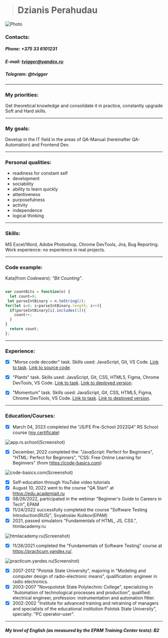  > # __Dzianis Perahudau__


![Photo](https://i.ibb.co/tJbS2DV/IMG-20220824-085738999999.jpg)

### **Contacts:**

##### *Phone: +375 33 6101231*

##### *E-mail: tvigger@yandex.ru*

##### *Telegram: @tvigger*

***

### __My priorities:__ 
 Get theoretical knowledge and consolidate it in practice, constantly upgrade Soft and Hard skills.

***

### __My goals:__
 Develop in the IT field in the areas of QA-Manual (hereinafter QA-Automation) and Frontend Dev. 

***

### __Personal qualities:__

  - readiness for constant self
  - development
  - sociability
  - ability to learn quickly
  - attentiveness
  - purposefulness
  - activity
  - independence
  - logical thinking

***

### __Skills:__ 

 MS Excel/Word, Adobe Photoshop, Chrome DevTools, Jira, Bug Reporting.
Work experience: no experience in real projects.

***

### __Code example:__ 

Kata(from *Codewars*): *"Bit Counting"*.

```javascript

var countBits = function(n) {
  let count=0;
 let parseIntBinary = n.toString(2);
for(let i=0; i<parseIntBinary.length; i++){
  if(parseIntBinary[i].includes(1)){
    count++;
  }
}
  return count;
};

```

***

### __Experience:__

- [X] "Morse code decoder" task. Skills used: JavaScript, Git, VS Code. [Link to task](https://github.com/romacher/morse-decoder). [Link to source code](https://github.com/TV1GGER/morse-decoder/blob/master/src/index.js).

- [X] "Plants" task. Skills used: JavaScript, Git, CSS, HTML5, Figma, Chrome DevTools, VS Code. [Link to task](https://github.com/rolling-scopes-school/tasks/blob/master/tasks/plants/plants.md). [Link to deployed version](https://rolling-scopes-school.github.io/tv1gger-JSFEPRESCHOOL2022Q4/plants/).

- [X] "Momentum" task. Skills used: JavaScript, Git, CSS, HTML5, Figma, Chrome DevTools, VS Code. [Link to task](https://github.com/rolling-scopes-school/tasks/blob/master/tasks/momentum/momentum-stage1.md). [Link to deployed version](https://tv1gger-momentum.netlify.app/).

***

### __Education/Courses:__

- [X] March 04, 2023 completed the "JS/FE Pre-School 2022Q4" RS School course ([my certificate](https://app.rs.school/certificate/hcrttvje)) 

![app.rs.school(Screenshot)](https://i.ibb.co/phsDrRZ/Screenshot-2.png)
- [X] December, 2022 completed the: "JavaScript: Perfect for Beginners", "HTML: Perfect for Beginners", "CSS: Free Online Learning for Beginners" (from https://code-basics.com) 

![code-basics.com(Screenshot)](https://i.ibb.co/sVhH6Kn/Screenshot-1.png)
- [X] Self-education through YouTube video tutorials
- [X] August 10, 2022 went to the course "QA Start" at https://edu.academiait.ru
- [X] 08/26/2022, participated in the webinar "Beginner's Guide to Careers in Tech", EPAM
- [X] 11/24/2022 successfully completed the course "Software Testing Introduction(RUS)", Svyatoslav Kulikov(EPAM)
- [X] 2021, passed simulators "Fundamentals of HTML, JS, CSS.", htmlacademy.ru 

![htmlacademy.ru(Screenshot)](https://i.ibb.co/rxvMShv/Screenshot-4.png)
- [X] 11/26/2021 completed the "Fundamentals of Software Testing" course at https://practicum.yandex.ru/. 

![practicum.yandex.ru(Screenshot)](https://i.ibb.co/sg0zx29/Screenshot-8.png)
- [X] 2007-2012 "Polotsk State University", majoring in "Modeling and computer design of radio-electronic means", qualification: engineer in radio electronics.
- [X] 2003-2007 "Novopolotsk State Polytechnic College", specializing in "Automation of technological processes and production", qualified: electrical engineer, profession: instrumentation and automation fitter.
- [X] 2002-2002 "Institute for advanced training and retraining of managers and specialists of the educational institution Polotsk State University", specialty: "PC operator-user".

***

##### *My __level of English__ (as measured by the EPAM Training Center tests)*: __B2__